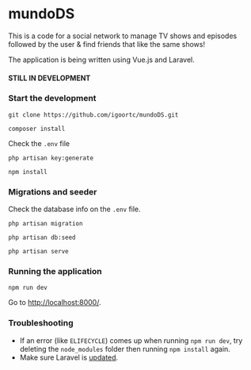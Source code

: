 # mundoDS
This is a code for a social network to manage TV shows and episodes followed by the user & find friends that like the same shows!

The application is being written using Vue.js and Laravel.

#### STILL IN DEVELOPMENT

### Start the development
```
git clone https://github.com/igoortc/mundoDS.git
```
```
composer install
```
Check the `.env` file

```
php artisan key:generate
```
```
npm install
```

### Migrations and seeder
Check the database info on the `.env` file.
```
php artisan migration
```
```
php artisan db:seed
```
```
php artisan serve
```

### Running the application
```
npm run dev
```
Go to [http://localhost:8000/](http://localhost:8000/).

### Troubleshooting
* If an error (like `ELIFECYCLE`) comes up when running `npm run dev`, try deleting the `node_modules` folder then running `npm install` again.
* Make sure Laravel is [updated](https://laravel.com/docs/5.5/upgrade).
